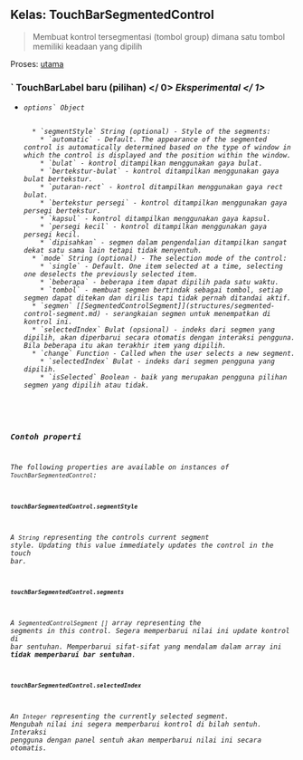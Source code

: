 ## Kelas: TouchBarSegmentedControl

> Membuat kontrol tersegmentasi (tombol group) dimana satu tombol memiliki keadaan yang dipilih

Proses: [utama](../tutorial/application-architecture.md#main-and-renderer-processes)

### ` TouchBarLabel baru (pilihan) </ 0> <em x-id="4"> Eksperimental </ 1></h3>

<ul>
<li><p spaces-before="0"><code>options` Object</p>
  * `segmentStyle` String (optional) - Style of the segments:
    * `automatic` - Default. The appearance of the segmented control is automatically determined based on the type of window in which the control is displayed and the position within the window.
    * `bulat` - kontrol ditampilkan menggunakan gaya bulat.
    * `bertekstur-bulat` - kontrol ditampilkan menggunakan gaya bulat bertekstur.
    * `putaran-rect` - kontrol ditampilkan menggunakan gaya rect bulat.
    * `bertekstur persegi` - kontrol ditampilkan menggunakan gaya persegi bertekstur.
    * `kapsul` - kontrol ditampilkan menggunakan gaya kapsul.
    * `persegi kecil` - kontrol ditampilkan menggunakan gaya persegi kecil.
    * `dipisahkan` - segmen dalam pengendalian ditampilkan sangat dekat satu sama lain tetapi tidak menyentuh.
  * `mode` String (optional) - The selection mode of the control:
    * `single` - Default. One item selected at a time, selecting one deselects the previously selected item.
    * `beberapa` - beberapa item dapat dipilih pada satu waktu.
    * `tombol` - membuat segmen bertindak sebagai tombol, setiap segmen dapat ditekan dan dirilis tapi tidak pernah ditandai aktif.
  * `segmen` [[SegmentedControlSegment]](structures/segmented-control-segment.md) - serangkaian segmen untuk menempatkan di kontrol ini.
  * `selectedIndex` Bulat (opsional) - indeks dari segmen yang dipilih, akan diperbarui secara otomatis dengan interaksi pengguna. Bila beberapa itu akan terakhir item yang dipilih.
  * `change` Function - Called when the user selects a new segment.
    * `selectedIndex` Bulat - indeks dari segmen pengguna yang dipilih.
    * `isSelected` Boolean - baik yang merupakan pengguna pilihan segmen yang dipilih atau tidak.</li> </ul>

### Contoh properti

The following properties are available on instances of `TouchBarSegmentedControl`:

#### `touchBarSegmentedControl.segmentStyle`

A `String` representing the controls current segment style. Updating this value immediately updates the control in the touch bar.

#### `touchBarSegmentedControl.segments`

A `SegmentedControlSegment []` array representing the segments in this control. Segera memperbarui nilai ini update kontrol di bar sentuhan. Memperbarui sifat-sifat yang mendalam dalam array ini **tidak memperbarui bar sentuhan**.

#### `touchBarSegmentedControl.selectedIndex`

An `Integer` representing the currently selected segment. Mengubah nilai ini segera memperbarui kontrol di bilah sentuh. Interaksi pengguna dengan panel sentuh akan memperbarui nilai ini secara otomatis.
